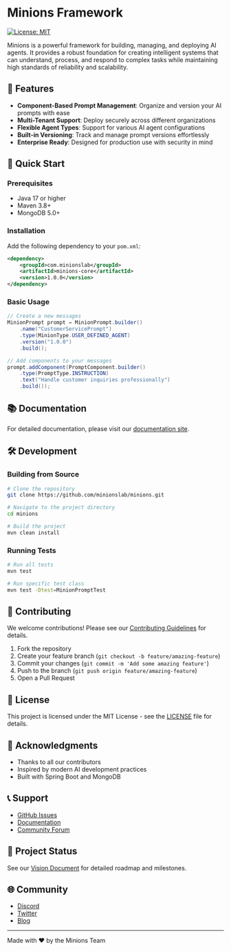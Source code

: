 # Minions Framework

[![License: MIT](https://img.shields.io/badge/License-MIT-yellow.svg)](https://opensource.org/licenses/MIT)

Minions is a powerful framework for building, managing, and deploying AI agents. It provides a robust foundation for creating intelligent systems that can understand, process, and respond to complex tasks while maintaining high standards of reliability and scalability.

## 🌟 Features

- **Component-Based Prompt Management**: Organize and version your AI prompts with ease
- **Multi-Tenant Support**: Deploy securely across different organizations
- **Flexible Agent Types**: Support for various AI agent configurations
- **Built-in Versioning**: Track and manage prompt versions effortlessly
- **Enterprise Ready**: Designed for production use with security in mind

## 🚀 Quick Start

### Prerequisites

- Java 17 or higher
- Maven 3.8+
- MongoDB 5.0+

### Installation

Add the following dependency to your `pom.xml`:

```xml
<dependency>
    <groupId>com.minionslab</groupId>
    <artifactId>minions-core</artifactId>
    <version>1.0.0</version>
</dependency>
```

### Basic Usage

```java
// Create a new messages
MinionPrompt prompt = MinionPrompt.builder()
    .name("CustomerServicePrompt")
    .type(MinionType.USER_DEFINED_AGENT)
    .version("1.0.0")
    .build();

// Add components to your messages
prompt.addComponent(PromptComponent.builder()
    .type(PromptType.INSTRUCTION)
    .text("Handle customer inquiries professionally")
    .build());
```

## 📚 Documentation

For detailed documentation, please visit our [documentation site](https://docs.minionslab.com).

## 🛠️ Development

### Building from Source

```bash
# Clone the repository
git clone https://github.com/minionslab/minions.git

# Navigate to the project directory
cd minions

# Build the project
mvn clean install
```

### Running Tests

```bash
# Run all tests
mvn test

# Run specific test class
mvn test -Dtest=MinionPromptTest
```

## 🤝 Contributing

We welcome contributions! Please see our [Contributing Guidelines](CONTRIBUTING.md) for details.

1. Fork the repository
2. Create your feature branch (`git checkout -b feature/amazing-feature`)
3. Commit your changes (`git commit -m 'Add some amazing feature'`)
4. Push to the branch (`git push origin feature/amazing-feature`)
5. Open a Pull Request

## 📝 License

This project is licensed under the MIT License - see the [LICENSE](LICENSE) file for details.

## 🙏 Acknowledgments

- Thanks to all our contributors
- Inspired by modern AI development practices
- Built with Spring Boot and MongoDB

## 📞 Support

- [GitHub Issues](https://github.com/minionslab/minions/issues)
- [Documentation](https://docs.minionslab.com)
- [Community Forum](https://community.minionslab.com)

## 🔄 Project Status

See our [Vision Document](VISION.md) for detailed roadmap and milestones.

## 🌐 Community

- [Discord](https://discord.gg/minionslab)
- [Twitter](https://twitter.com/minionslab)
- [Blog](https://blog.minionslab.com)

---

Made with ❤️ by the Minions Team 
